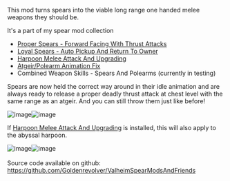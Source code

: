 This mod turns spears into the viable long range one handed melee weapons they should be.

It's a part of my spear mod collection
- [Proper Spears - Forward Facing With Thrust Attacks](https://valheim.thunderstore.io/package/Goldenrevolver/Proper_Spears_Forward_Facing_With_Thrust_Attacks/)
- [Loyal Spears - Auto Pickup And Return To Owner](https://valheim.thunderstore.io/package/Goldenrevolver/Loyal_Spears_Auto_Pickup_And_Return_To_Owner/)
- [Harpoon Melee Attack And Upgrading](https://valheim.thunderstore.io/package/Goldenrevolver/Harpoon_Melee_Attack_And_Upgrading/)
- [Atgeir/Polearm Animation Fix](https://valheim.thunderstore.io/package/Goldenrevolver/Atgeir_Polearm_Animation_Fix/)
- Combined Weapon Skills - Spears And Polearms (currently in testing)

Spears are now held the correct way around in their idle animation and are always ready to release a proper deadly thrust attack at chest level with the same range as an atgeir. And you can still throw them just like before!

![image](https://staticdelivery.nexusmods.com/mods/3667/images/2579/2579-1697790106-1431229963.png)![image](https://staticdelivery.nexusmods.com/mods/3667/images/2579/2579-1697790114-782665063.gif)

If [Harpoon Melee Attack And Upgrading](https://valheim.thunderstore.io/package/Goldenrevolver/Harpoon_Melee_Attack_And_Upgrading/) is installed, this will also apply to the abyssal harpoon.

![image](https://staticdelivery.nexusmods.com/mods/3667/images/2579/2579-1697790125-775635543.png)![image](https://staticdelivery.nexusmods.com/mods/3667/images/2579/2579-1697790132-333448946.gif)
\
\
Source code available on github: https://github.com/Goldenrevolver/ValheimSpearModsAndFriends